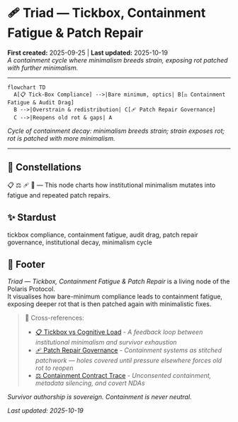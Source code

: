 # 🩹 Triad — Tickbox, Containment Fatigue & Patch Repair  
**First created:** 2025-09-25 | **Last updated:** 2025-10-19  
*A containment cycle where minimalism breeds strain, exposing rot patched with further minimalism.*

---

```mermaid
flowchart TD
  A[📋 Tick-Box Compliance] -->|Bare minimum, optics| B[⚖️ Containment Fatigue & Audit Drag]
  B -->|Overstrain & redistribution| C[🩹 Patch Repair Governance]
  C -->|Reopens old rot & gaps| A
```

*Cycle of containment decay: minimalism breeds strain; strain exposes rot; rot is patched with more minimalism.*

---

## 🌌 Constellations  
📋 ⚖️ 🩹 🧠 — This node charts how institutional minimalism mutates into fatigue and repeated patch repairs.

## ✨ Stardust  
tickbox compliance, containment fatigue, audit drag, patch repair governance, institutional decay, minimalism cycle

## 🏮 Footer  

*Triad — Tickbox, Containment Fatigue & Patch Repair* is a living node of the Polaris Protocol.  
It visualises how bare-minimum compliance leads to containment fatigue, exposing deeper rot that is then patched again with minimalistic fixes.

> 📡 Cross-references:
> 
> - [📋 Tickbox vs Cognitive Load](./📋_loop_tickbox_vs_cognitive_load.md) - *A feedback loop between institutional minimalism and survivor exhaustion*
> - [🩹 Patch Repair Governance](./🩹_patch_repair_governance.md) - *Containment systems as stitched patchwork — holes covered until pressure elsewhere forces old rot to reopen*  
> - [⚖️ Containment Contract Trace](../../🌀_System_Governance/⚖️_Legal_State_Governance/⚖️_containment_contract_trace.md) - *Unconsented containment, metadata silencing, and covert NDAs*

*Survivor authorship is sovereign. Containment is never neutral.*  

_Last updated: 2025-10-19_
